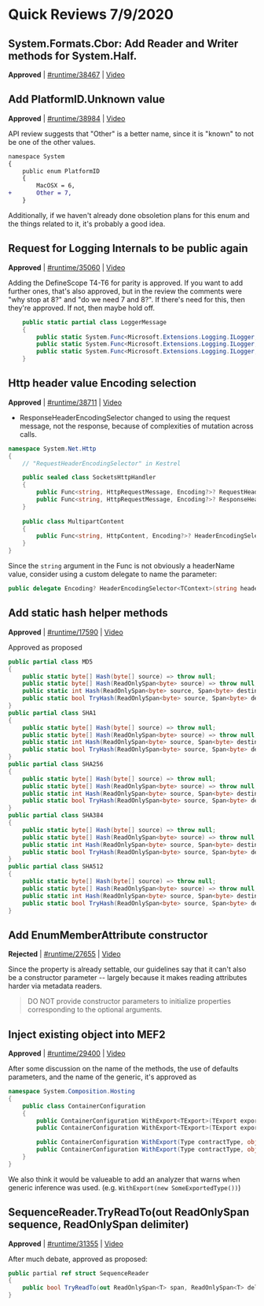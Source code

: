# Quick Reviews 7/9/2020

## System.Formats.Cbor: Add Reader and Writer methods for System.Half.

**Approved** | [#runtime/38467](https://github.com/dotnet/runtime/issues/38467) | [Video](https://www.youtube.com/watch?v=Uu-vtMorrC0&t=0h0m0s)

## Add PlatformID.Unknown value

**Approved** | [#runtime/38984](https://github.com/dotnet/runtime/issues/38984#issuecomment-656250578) | [Video](https://www.youtube.com/watch?v=Uu-vtMorrC0&t=0h1m32s)

API review suggests that "Other" is a better name, since it is "known" to not be one of the other values.

```diff
namespace System
{
    public enum PlatformID
    {
        MacOSX = 6,
+       Other = 7,
    }
```

Additionally, if we haven't already done obsoletion plans for this enum and the things related to it, it's probably a good idea.
## Request for Logging Internals to be public again

**Approved** | [#runtime/35060](https://github.com/dotnet/runtime/issues/35060#issuecomment-656257152) | [Video](https://www.youtube.com/watch?v=Uu-vtMorrC0&t=0h5m57s)

Adding the DefineScope T4-T6 for parity is approved.  If you want to add further ones, that's also approved, but in the review the comments were "why stop at 8?" and "do we need 7 and 8?".  If there's need for this, then they're approved.  If not, then maybe hold off.


```C#
    public static partial class LoggerMessage
    {
        public static System.Func<Microsoft.Extensions.Logging.ILogger, T1, T2, T3, T4, System.IDisposable> DefineScope<T1, T2, T3, T4>(string formatString) { throw null; }
        public static System.Func<Microsoft.Extensions.Logging.ILogger, T1, T2, T3, T4, T5, System.IDisposable> DefineScope<T1, T2, T3, T4, T5>(string formatString) { throw null; }
        public static System.Func<Microsoft.Extensions.Logging.ILogger, T1, T2, T3, T4, T5, T6, System.IDisposable> DefineScope<T1, T2, T3, T4, T5, T6>(string formatString) { throw null; }
    }
```

## Http header value Encoding selection

**Approved** | [#runtime/38711](https://github.com/dotnet/runtime/issues/38711#issuecomment-656265904) | [Video](https://www.youtube.com/watch?v=Uu-vtMorrC0&t=0h23m21s)

* ResponseHeaderEncodingSelector changed to using the request message, not the response, because of complexities of mutation across calls.

```C#
namespace System.Net.Http
{
    // "RequestHeaderEncodingSelector" in Kestrel

    public sealed class SocketsHttpHandler
    {
        public Func<string, HttpRequestMessage, Encoding?>? RequestHeaderEncodingSelector { get; set; }
        public Func<string, HttpRequestMessage, Encoding?>? ResponseHeaderEncodingSelector { get; set; }
    }
    
    public class MultipartContent
    {
        public Func<string, HttpContent, Encoding?>? HeaderEncodingSelector { get; set; }
    }
}
```

Since the `string` argument in the Func is not obviously a headerName value, consider using a custom delegate to name the parameter:

```C#
public delegate Encoding? HeaderEncodingSelector<TContext>(string headerName, TContext context);
```
## Add static hash helper methods

**Approved** | [#runtime/17590](https://github.com/dotnet/runtime/issues/17590#issuecomment-656269790) | [Video](https://www.youtube.com/watch?v=Uu-vtMorrC0&t=0h42m29s)

Approved as proposed

```C#
public partial class MD5
{
    public static byte[] Hash(byte[] source) => throw null;
    public static byte[] Hash(ReadOnlySpan<byte> source) => throw null;
    public static int Hash(ReadOnlySpan<byte> source, Span<byte> destination) => throw null;
    public static bool TryHash(ReadOnlySpan<byte> source, Span<byte> destination, out int bytesWritten) => throw null;
}
public partial class SHA1
{
    public static byte[] Hash(byte[] source) => throw null;
    public static byte[] Hash(ReadOnlySpan<byte> source) => throw null;
    public static int Hash(ReadOnlySpan<byte> source, Span<byte> destination) => throw null;
    public static bool TryHash(ReadOnlySpan<byte> source, Span<byte> destination, out int bytesWritten) => throw null;
}
public partial class SHA256
{
    public static byte[] Hash(byte[] source) => throw null;
    public static byte[] Hash(ReadOnlySpan<byte> source) => throw null;
    public static int Hash(ReadOnlySpan<byte> source, Span<byte> destination) => throw null;
    public static bool TryHash(ReadOnlySpan<byte> source, Span<byte> destination, out int bytesWritten) => throw null;
}
public partial class SHA384
{
    public static byte[] Hash(byte[] source) => throw null;
    public static byte[] Hash(ReadOnlySpan<byte> source) => throw null;
    public static int Hash(ReadOnlySpan<byte> source, Span<byte> destination) => throw null;
    public static bool TryHash(ReadOnlySpan<byte> source, Span<byte> destination, out int bytesWritten) => throw null;
}
public partial class SHA512
{
    public static byte[] Hash(byte[] source) => throw null;
    public static byte[] Hash(ReadOnlySpan<byte> source) => throw null;
    public static int Hash(ReadOnlySpan<byte> source, Span<byte> destination) => throw null;
    public static bool TryHash(ReadOnlySpan<byte> source, Span<byte> destination, out int bytesWritten) => throw null;
}
```
## Add EnumMemberAttribute constructor

**Rejected** | [#runtime/27655](https://github.com/dotnet/runtime/issues/27655#issuecomment-656275959) | [Video](https://www.youtube.com/watch?v=Uu-vtMorrC0&t=0h50m49s)

Since the property is already settable, our guidelines say that it can't also be a constructor parameter -- largely because it makes reading attributes harder via metadata readers.

> DO NOT provide constructor parameters to initialize properties corresponding to the optional arguments.

## Inject existing object into MEF2

**Approved** | [#runtime/29400](https://github.com/dotnet/runtime/issues/29400#issuecomment-656282604) | [Video](https://www.youtube.com/watch?v=Uu-vtMorrC0&t=1h3m59s)

After some discussion on the name of the methods, the use of defaults parameters, and the name of the generic, it's approved as

```C#
namespace System.Composition.Hosting
{
    public class ContainerConfiguration
    {
        public ContainerConfiguration WithExport<TExport>(TExport exportedInstance);
        public ContainerConfiguration WithExport<TExport>(TExport exportedInstance, string? contractName = null, IDictionary<string, object>? metadata = null);

        public ContainerConfiguration WithExport(Type contractType, object exportedInstance);
        public ContainerConfiguration WithExport(Type contractType, object exportedInstance, string? contractName = null, IDictionary<string, object>? metadata = null);
    }
} 
```

We also think it would be valueable to add an analyzer that warns when generic inference was used.  (e.g. `WithExport(new SomeExportedType())`)
## SequenceReader.TryReadTo(out ReadOnlySpan<T> sequence, ReadOnlySpan<T> delimiter)

**Approved** | [#runtime/31355](https://github.com/dotnet/runtime/issues/31355#issuecomment-656291313) | [Video](https://www.youtube.com/watch?v=Uu-vtMorrC0&t=1h18m40s)

After much debate, approved as proposed:

```C#
public partial ref struct SequenceReader
{
    public bool TryReadTo(out ReadOnlySpan<T> span, ReadOnlySpan<T> delimiter, bool advancePastDelimiter = true);
}
```
